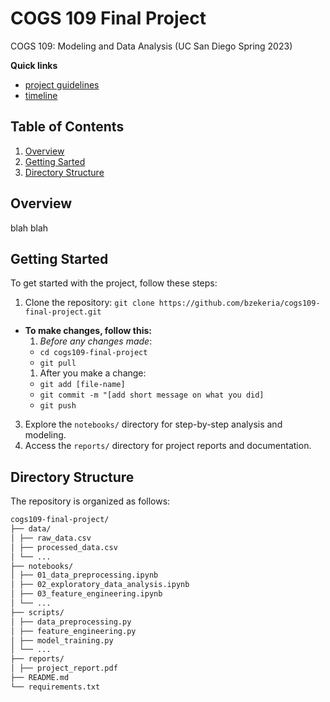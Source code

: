 # COGS 109 Final Project
COGS 109: Modeling and Data Analysis (UC San Diego Spring 2023)

**Quick links**
- [project guidelines](https://docs.google.com/document/d/1VCTgKDYME7eK4ETNuDsCDOB6EO2HRAp1OiwYNswPAsc/edit)
- [timeline](https://github.com/bzekeria/cogs109-final-project/blob/main/meetings/timeline.md)

## Table of Contents
1. [Overview](#overview)
1. [Getting Sarted](#start)
1. [Directory Structure](#directory)

<a id='overview'></a>
## Overview
blah blah

<a id='start'></a>
## Getting Started

To get started with the project, follow these steps:
<!--2. Install the required dependencies: `pip install -r requirements.txt`-->
1. Clone the repository: `git clone https://github.com/bzekeria/cogs109-final-project.git`
  - **To make changes, follow this:**
    1. *Before any changes made*: 
      - ```cd cogs109-final-project```
      - ```git pull```
    1. After you make a change:
      - ```git add [file-name]```
      - ```git commit -m "[add short message on what you did]```
      - ```git push```
3. Explore the `notebooks/` directory for step-by-step analysis and modeling.
4. Access the `reports/` directory for project reports and documentation.

<a id='directory'></a>
## Directory Structure

The repository is organized as follows:

```bash
cogs109-final-project/
├── data/
│ ├── raw_data.csv
│ ├── processed_data.csv
│ └── ...
├── notebooks/
│ ├── 01_data_preprocessing.ipynb
│ ├── 02_exploratory_data_analysis.ipynb
│ ├── 03_feature_engineering.ipynb
│ └── ...
├── scripts/
│ ├── data_preprocessing.py
│ ├── feature_engineering.py
│ ├── model_training.py
│ └── ...
├── reports/
│ ├── project_report.pdf
├── README.md
└── requirements.txt
```
